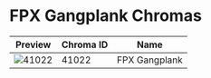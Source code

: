 # FPX Gangplank Chromas

| Preview | Chroma ID | Name |
|---------|-----------|------|
| ![41022](https://raw.communitydragon.org/latest/plugins/rcp-be-lol-game-data/global/default/v1/champion-chroma-images/41/41022.png) | 41022 | FPX Gangplank |